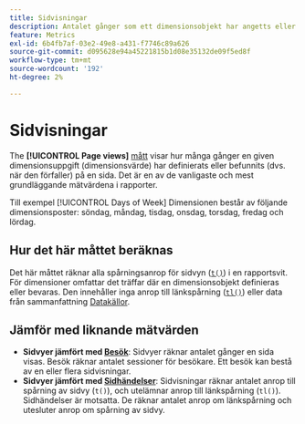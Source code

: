```yaml
---
title: Sidvisningar
description: Antalet gånger som ett dimensionsobjekt har angetts eller befunnits i Adobe Analytics.
feature: Metrics
exl-id: 6b4fb7af-03e2-49e8-a431-f7746c89a626
source-git-commit: d095628e94a45221815b1d08e35132de09f5ed8f
workflow-type: tm+mt
source-wordcount: '192'
ht-degree: 2%

---
```


# Sidvisningar

The **[!UICONTROL Page views]** [mått](overview.md) visar hur många gånger en given dimensionsuppgift (dimensionsvärde) har definierats eller befunnits (dvs. när den förfaller) på en sida. Det är en av de vanligaste och mest grundläggande mätvärdena i rapporter.

Till exempel [!UICONTROL Days of Week] Dimensionen består av följande dimensionsposter: söndag, måndag, tisdag, onsdag, torsdag, fredag och lördag.

## Hur det här måttet beräknas

Det här måttet räknar alla spårningsanrop för sidvyn ([`t()`](/help/implement/vars/functions/t-method.md)) i en rapportsvit. För dimensioner omfattar det träffar där en dimensionsobjekt definieras eller bevaras. Den innehåller inga anrop till länkspårning ([`tl()`](/help/implement/vars/functions/tl-method.md)) eller data från sammanfattning [Datakällor](/help/import/data-sources/overview.md).

## Jämför med liknande mätvärden

* **Sidvyer jämfört med [Besök](visits.md)**: Sidvyer räknar antalet gånger en sida visas. Besök räknar antalet sessioner för besökare. Ett besök kan bestå av en eller flera sidvisningar.
* **Sidvyer jämfört med [Sidhändelser](page-events.md)**: Sidvisningar räknar antalet anrop till spårning av sidvy (`t()`), och utelämnar anrop till länkspårning (`tl()`). Sidhändelser är motsatta. De räknar antalet anrop om länkspårning och utesluter anrop om spårning av sidvy.
